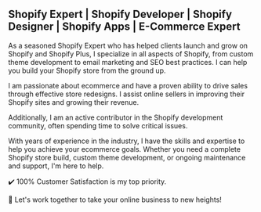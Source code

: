 ## Shopify Expert | Shopify Developer | Shopify Designer | Shopify Apps | E-Commerce Expert

As a seasoned Shopify Expert who has helped clients launch and grow on Shopify and Shopify Plus, I specialize in all aspects of Shopify, from custom theme development to email marketing and SEO best practices. I can help you build your Shopify store from the ground up.

I am passionate about ecommerce and have a proven ability to drive sales through effective store redesigns. I assist online sellers in improving their Shopify sites and growing their revenue.

Additionally, I am an active contributor in the Shopify development community, often spending time to solve critical issues.

With years of experience in the industry, I have the skills and expertise to help you achieve your ecommerce goals. Whether you need a complete Shopify store build, custom theme development, or ongoing maintenance and support, I'm here to help.

✔️ 100% Customer Satisfaction is my top priority.

🎉 Let's work together to take your online business to new heights!